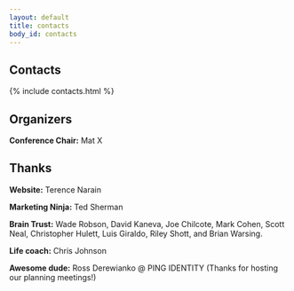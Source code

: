 ```yaml
---
layout: default
title: contacts
body_id: contacts
---
```


## Contacts

{% include contacts.html %}

## Organizers

<strong>Conference Chair:</strong> Mat X

## Thanks

<strong>Website:</strong> Terence Narain

<strong>Marketing Ninja:</strong> Ted Sherman

<strong>Brain Trust:</strong> Wade Robson, David Kaneva, Joe Chilcote, Mark Cohen, Scott Neal, Christopher Hulett, Luis Giraldo, Riley Shott, and Brian Warsing.

<strong>Life coach:</strong> Chris Johnson

<strong>Awesome dude:</strong> Ross Derewianko @ PING IDENTITY (Thanks for hosting our planning meetings!)

